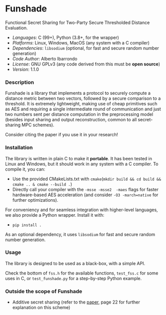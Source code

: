 # Funshade
Functional Secret Sharing for Two-Party Secure Thresholded Distance Evaluation. 

- _Languages_: C (99+), Python (3.8+, for the wrapper)
- _Platforms_: Linux, Windows, MacOS (any system with a C compiler)
- _Dependencies_: `libsodium` (optional, for fast and secure random number generation)
- _Code Author_: Alberto Ibarrondo
- _License_: GNU GPLv3 (any code derived from this must be **open source**)
- _Version_: 1.1.0

### Description
Funshade is a library that implements a protocol to securely compute a distance metric between two vectors, followed by a secure comparison to a threshold. It is extremely lightweight, making use of cheap primitives such as AES and requiring a single intermediate round of communication and just two numbers sent per distance computation in the preprocessing model (besides input sharing and output reconstruction, common to all secret-sharing MPC schemes).

Consider citing the paper if you use it in your research!


### Installation
The library is written in plain C to make it **portable**.
It has been tested in Linux and Windows, but it should work in any system with a C compiler.
To compile it, you can:
- Use the provided CMakeLists.txt with `cmake`(`mkdir build && cd build && cmake .. & cmake --build .`)
- Directly call your compiler with the `-msse -msse2  -maes` flags for faster hardware-based AES acceleration (and consider `-O3 -march=native` for further optimizations). 

For conveniency and for seamless integration with higher-level languages, we also provide a Python wrapper.
Install it with:
- `pip install .`

As an optional dependency, it uses `libsodium` for fast and secure random number generation.

### Usage
The library is designed to be used as a black-box, with a simple API.

Check the bottom of `fss.h` for the available functions, `test_fss.c` for some uses in C, or `test_funshade.py` for a step-by-step Python example.


### Outside the scope of Funshade

- Additive secret sharing (refer to the [paper](https://hal.science/hal-04129231/), page 22 for further explanation on this scheme)